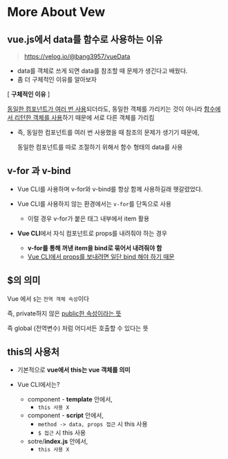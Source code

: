 # More About Vew

## vue.js에서 data를 함수로 사용하는 이유

> https://velog.io/@bang3957/vueData

- data를 객체로 쓰게 되면 data를 참조할 때 문제가 생긴다고 배웠다.
- 좀 더 구체적인 이유를 알아보자



[ **구체적인 이유** ]

<u>동일한 컴포넌트가 여러 번 사용</u>되더라도, 동일한 객체를 가리키는 것이 아니라 <u>함수에서 리턴한 객체를 사용</u>하기 때문에 서로 다른 객체를 가리킴



- 즉, 동일한 컴포넌트를 여러 번 사용했을 때 참조의 문제가 생기기 때문에,

  동일한 컴포넌트를 따로 조절하기 위해서 함수 형태의 data를 사용





## v-for 과 v-bind

- Vue CLI를 사용하며 v-for와 v-bind를 항상 함께 사용하길래 헷갈렸었다.



- Vue CLI를 사용하지 않는 환경에서는 `v-for`를 단독으로 사용
  - 이럴 경우 v-for가 붙은 태그 내부에서 item 활용
- **Vue CLI**에서 자식 컴포넌트로 props를 내려줘야 하는 경우
  - **v-for를 통해 꺼낸 item을 bind로 묶어서 내려줘야 함**
  - <u>Vue CLI에서 props를 보내려면 일단 bind 해야 하기 때문</u>





## $의 의미

Vue 에서 `$`는 `전역 객체 속성`이다

즉, private하지 않은 <u>public한 속성이라는 뜻</u>

즉 global (전역변수) 처럼 어디서든 호출할 수 있다는 뜻





## this의 사용처

- 기본적으로 **vue에서 this는 vue 객체를 의미**



- Vue CLI에서는?
  - component - **template** 안에서,
    - `this 사용 X`
  - component - **script** 안에서,
    - `method -> data, props 접근` 시 this 사용
    - `$ 접근` 시 this 사용
  - sotre/**index.js**  안에서,
    - `this 사용 X`